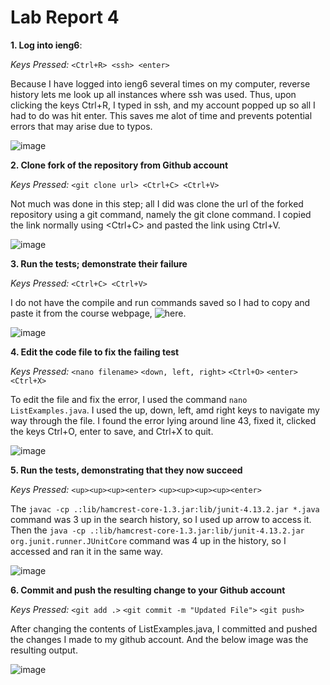 # Lab Report 4

**1. Log into ieng6**:

*Keys Pressed:* `<Ctrl+R> <ssh> <enter>`

Because I have logged into ieng6 several times on my computer, reverse history lets me look up all instances where ssh was used. Thus, upon clicking the keys Ctrl+R, I 
typed in ssh, and my account popped up so all I had to do was hit enter. This saves me alot of time and prevents potential errors that may arise due to typos.

![image](https://user-images.githubusercontent.com/122484250/221734327-eac030a9-74a3-47f9-a704-9555af42e3d9.png)

**2. Clone fork of the repository from Github account**

*Keys Pressed:* `<git clone url> <Ctrl+C> <Ctrl+V>`

Not much was done in this step; all I did was clone the url of the forked repository using a git command, namely the git clone command. I copied the link normally 
using <Ctrl+C> and pasted the link using Ctrl+V.

![image](https://user-images.githubusercontent.com/122484250/221735654-1a30e179-55f7-4884-b427-354d72e66efe.png)

**3. Run the tests; demonstrate their failure**

*Keys Pressed:* `<Ctrl+C> <Ctrl+V>`

I do not have the compile and run commands saved so I had to copy and paste it from the course webpage, ![here](https://ucsd-cse15l-w23.github.io/week/week3/).

![image](https://user-images.githubusercontent.com/122484250/221737007-d15e3065-40ce-4e90-878e-61d1169cb4a6.png)

**4. Edit the code file to fix the failing test**

*Keys Pressed:* `<nano filename>` `<down, left, right>` `<Ctrl+O>` `<enter>` `<Ctrl+X>`

To edit the file and fix the error, I used the command `nano ListExamples.java`. I used the up, down, left, amd right keys to navigate my way through the file. I found
the error lying around line 43, fixed it, clicked the keys Ctrl+O, enter to save, and Ctrl+X to quit. 

![image](https://user-images.githubusercontent.com/122484250/221740454-958b624f-40e8-49c7-b28a-fb9d8ac704ab.png)

**5. Run the tests, demonstrating that they now succeed**

*Keys Pressed:* `<up><up><up><enter>` `<up><up><up><up><enter>`

The `javac -cp .:lib/hamcrest-core-1.3.jar:lib/junit-4.13.2.jar *.java` command was 3 up in the search history, so I used up arrow to access it.
Then the `java -cp .:lib/hamcrest-core-1.3.jar:lib/junit-4.13.2.jar org.junit.runner.JUnitCore` command was 4 up in the history, so I accessed and ran it in
the same way.

![image](https://user-images.githubusercontent.com/122484250/221741367-ea27de82-ecd7-4177-9813-1f4182a25c6d.png)

**6. Commit and push the resulting change to your Github account**

*Keys Pressed:* `<git add .>` `<git commit -m "Updated File">` `<git push>`

After changing the contents of ListExamples.java, I committed and pushed the changes I made to my github account. And the below image was the resulting output.

![image](https://user-images.githubusercontent.com/122484250/221746970-fb3cb882-af95-4950-9108-b4043ecbdf3b.png)



